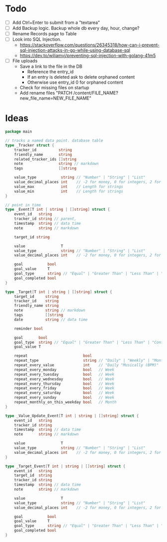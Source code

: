 # Todo

- [ ] Add Ctrl+Enter to submit from a "textarea"
- [ ] Add Backup logic. Backup whole db every day, hour, change?
- [ ] Rename Records page to Table
- [ ] Look into SQL Injection. 
    - https://stackoverflow.com/questions/26345318/how-can-i-prevent-sql-injection-attacks-in-go-while-using-database-sql
    - https://dev.to/wiliamvj/preventing-sql-injection-with-golang-41m5
- [ ] File uploads
    - Save a link to the file in the DB
        - Reference the entry_id
        - If an entry is deleted ask to delete orphaned content
        - Otherwise use entry_id 0 for orphaned content
    - Check for missing files on startup
    - Add rename files "PATCH /content/FILE_NAME?new_file_name=NEW_FILE_NAME"

# Ideas

```go
package main

// tracks a named data point. database table
type _Tracker struct {
	tracker_id          string
	friendly_name       string
	related_tracker_ids []string
	note                string // markdown
	tags                []string

	value_type           string // "Number" | "String" | "List"
	value_decimal_places int    // -2 for money, 0 for integers, 2 for hundreds
	value_max            int    // Length for strings
	value_min            int    // Length for strings
}

// point in time
type _Event[T int | string | []string] struct {
	event_id   string
	tracker_id string // parent,
	timestamp  string // data time
	note       string // markdown

	target_id string

	value                T
	value_type           string // "Number" | "String" | "List"
	value_decimal_places int    // -2 for money, 0 for integers, 2 for hundreds

	goal           bool
	goal_value     T
	goal_type      string // "Equal" | "Greater Than" | "Less Than" | "Contains"
	goal_completed bool
}

type _Target[T int | string | []string] struct {
	target_id     string
	tracker_id    string
	friendly_name string
	note          string // markdown
	tags          []string
	date          string // data time

	reminder bool

	goal       bool
	goal_type  string // "Equal" | "Greater Than" | "Less Than" | "Contains"
	goal_value T

	repeat                         bool
	repeat_type                    string // "Daily" | "Weekly" | "Monthly" | "Yearly"
	repeat_every_value             int    // "Daily "Musically (BPM)" |" Hourly
	repeat_every_monday            bool   // Week
	repeat_every_tuesday           bool   // Week
	repeat_every_wednesday         bool   // Week
	repeat_every_thursday          bool   // Week
	repeat_every_friday            bool   // Week
	repeat_every_saturday          bool   // Week
	repeat_every_sunday            bool   // Week
	repeat_monthly_on_this_weekday bool   // Month
}

type _Value_Update_Event[T int | string | []string] struct {
	event_id   string
	tracker_id string
	timestamp  string // data time
	note       string // markdown

	value                T
	value_type           string // "Number" | "String" | "List"
	value_decimal_places int    // -2 for money, 0 for integers, 2 for hundreds
}

type _Target_Event[T int | string | []string] struct {
	event_id   string
	target_id  string
	tracker_id string
	timestamp  string // data time
	note       string // markdown

	value                T
	value_type           string // "Number" | "String" | "List"
	value_decimal_places int    // -2 for money, 0 for integers, 2 for hundreds

	goal           bool
	goal_value     T
	goal_type      string // "Equal" | "Greater Than" | "Less Than" | "Contains"
	goal_completed bool
}

```